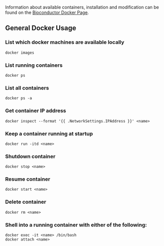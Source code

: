 Information about available containers, installation and modification can be found on the [Bioconductor Docker Page](http://bioconductor.org/help/docker/).

## General Docker Usage

### List which docker machines are available locally
    docker images
### List running containers
    docker ps
### List all containers
    docker ps -a
### Get container IP address
    docker inspect --format '{{ .NetworkSettings.IPAddress }}' <name>
### Keep a container running at startup
    docker run -itd <name>
### Shutdown container
    docker stop <name>
### Resume container
    docker start <name>

### Delete container
    docker rm <name>
### Shell into a running container with either of the following:
    docker exec -it <name> /bin/bash
    docker attach <name>

